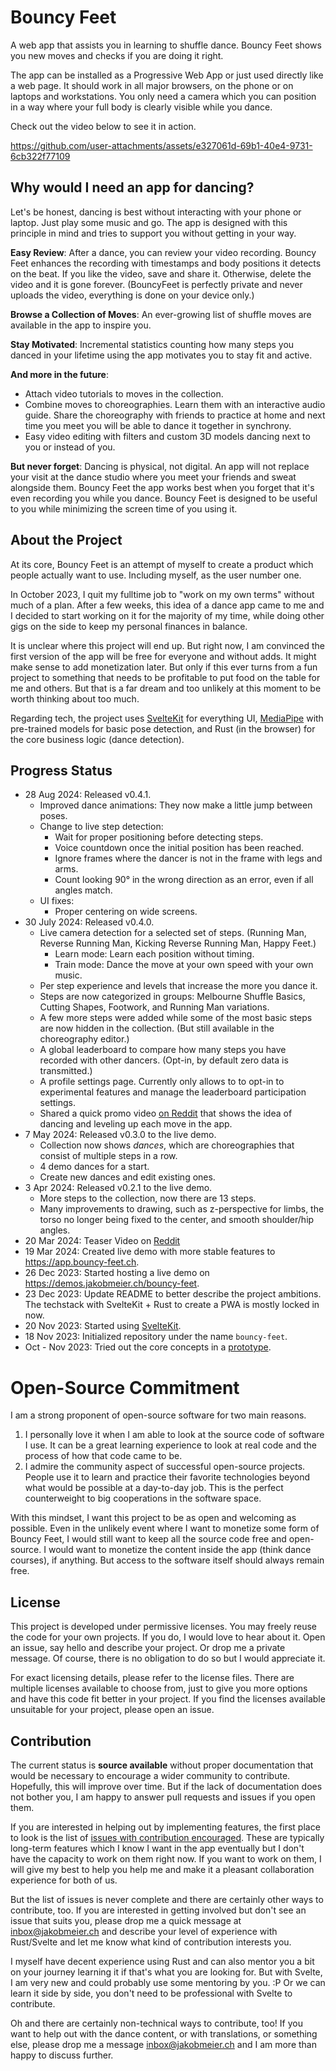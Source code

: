 # Bouncy Feet

A web app that assists you in learning to shuffle dance. Bouncy Feet shows you
new moves and checks if you are doing it right.

The app can be installed as a Progressive Web App or just used directly like a
web page. It should work in all major browsers, on the phone or on laptops and
workstations. You only need a camera which you can position in a way where your
full body is clearly visible while you dance.

Check out the video below to see it in action.

https://github.com/user-attachments/assets/e327061d-69b1-40e4-9731-6cb322f77109

## Why would I need an app for dancing?

Let's be honest, dancing is best without interacting with your phone or laptop.
Just play some music and go. The app is designed with this principle in mind and
tries to support you without getting in your way.

**Easy Review**: After a dance, you can review your video recording. Bouncy Feet
enhances the recording with timestamps and body positions it detects on the
beat. If you like the video, save and share it. Otherwise, delete the video and
it is gone forever. (BouncyFeet is perfectly private and never uploads the
video, everything is done on your device only.)

**Browse a Collection of Moves**: An ever-growing list of shuffle moves are
available in the app to inspire you.

**Stay Motivated**: Incremental statistics counting how many steps you danced in
your lifetime using the app motivates you to stay fit and active.

**And more in the future**:
- Attach video tutorials to moves in the collection.
- Combine moves to choreographies. Learn them with an interactive audio guide.
  Share the choreography with friends to practice at home and next time you meet
  you will be able to dance it together in synchrony.
- Easy video editing with filters and custom 3D models dancing next to you or
  instead of you.

**But never forget**: Dancing is physical, not digital. An app will not replace
your visit at the dance studio where you meet your friends and sweat alongside
them. Bouncy Feet the app works best when you forget that it's even recording
you while you dance. Bouncy Feet is designed to be useful to you while
minimizing the screen time of you using it.

## About the Project

At its core, Bouncy Feet is an attempt of myself to create a product which
people actually want to use. Including myself, as the user number one.

In October 2023, I quit my fulltime job to "work on my own terms" without much
of a plan. After a few weeks, this idea of a dance app came to me and I decided
to start working on it for the majority of my time, while doing other gigs on the
side to keep my personal finances in balance.

It is unclear where this project will end up. But right now, I am convinced the
first version of the app will be free for everyone and without adds. It might
make sense to add monetization later. But only if this ever turns from a fun
project to something that needs to be profitable to put food on the table for me
and others. But that is a far dream and too unlikely at this moment to be worth
thinking about too much.

Regarding tech, the project uses [SvelteKit](https://kit.svelte.dev/) for
everything UI, [MediaPipe](https://developers.google.com/mediapipe) with
pre-trained models for basic pose detection, and Rust (in the browser) for the
core business logic (dance detection).

## Progress Status

- 28 Aug 2024: Released v0.4.1.
    - Improved dance animations: They now make a little jump between poses.
    - Change to live step detection:
        - Wait for proper positioning before detecting steps.
        - Voice countdown once the initial position has been reached.
        - Ignore frames where the dancer is not in the frame with legs and arms.
        - Count looking 90° in the wrong direction as an error, even if all angles match.
    - UI fixes:
      - Proper centering on wide screens.
- 30 July 2024: Released v0.4.0.
    - Live camera detection for a selected set of steps. (Running Man, Reverse Running Man, Kicking Reverse Running Man, Happy Feet.)
      - Learn mode: Learn each position without timing.
      - Train mode: Dance the move at your own speed with your own music.
    - Per step experience and levels that increase the more you dance it.
    - Steps are now categorized in groups: Melbourne Shuffle Basics, Cutting Shapes, Footwork, and Running Man variations.
    - A few more steps were added while some of the most basic steps are now hidden in the collection. (But still available in the choreography editor.)
    - A global leaderboard to compare how many steps you have recorded with other dancers. (Opt-in, by default zero data is transmitted.)
    - A profile settings page. Currently only allows to to opt-in to experimental features and manage the leaderboard participation settings.
    - Shared a quick promo video [on Reddit](https://www.reddit.com/r/shuffle/comments/1eglao3/bouncy_feet_app_update/) that shows the idea of dancing and leveling up each move in the app.
-  7 May 2024: Released v0.3.0 to the live demo.
    - Collection now shows *dances*, which are choreographies that consist of
      multiple steps in a row.
    - 4 demo dances for a start.
    - Create new dances and edit existing ones.
-  3 Apr 2024: Released v0.2.1 to the live demo.
    - More steps to the collection, now there are 13 steps.
    - Many improvements to drawing, such as z-perspective for limbs, the torso
      no longer being fixed to the center, and smooth shoulder/hip angles.
- 20 Mar 2024: Teaser Video on [Reddit](https://www.reddit.com/r/shuffle/comments/1bjdl1y/teaser_video_for_my_little_sideproject/)
- 19 Mar 2024: Created live demo with more stable features to https://app.bouncy-feet.ch.
- 26 Dec 2023: Started hosting a live demo on https://demos.jakobmeier.ch/bouncy-feet.
- 23 Dec 2023: Update README to better describe the project ambitions. The
  techstack with SvelteKit + Rust to create a PWA is mostly locked in now.
- 20 Nov 2023: Started using [SvelteKit](https://kit.svelte.dev/).
- 18 Nov 2023: Initialized repository under the name `bouncy-feet`.
- Oct - Nov 2023: Tried out the core concepts in a
  [prototype](https://github.com/jakmeier/dance-app-poc-playground).

# Open-Source Commitment

I am a strong proponent of open-source software for two main reasons.

1. I personally love it when I am able to look at the source code of software I
   use. It can be a great learning experience to look at real code and the
   process of how that code came to be.
2. I admire the community aspect of successful open-source projects. People use
   it to learn and practice their favorite technologies beyond what would be
   possible at a day-to-day job. This is the perfect counterweight to big
   cooperations in the software space.

With this mindset, I want this project to be as open and welcoming as possible.
Even in the unlikely event where I want to monetize some form of Bouncy Feet, I
would still want to keep all the source code free and open-source. I would want
to monetize the content inside the app (think dance courses), if anything. But
access to the software itself should always remain free.

## License

This project is developed under permissive licenses. You may freely reuse the
code for your own projects. If you do, I would love to hear about it. Open an
issue, say hello and describe your project. Or drop me a private message. Of
course, there is no obligation to do so but I would appreciate it.

For exact licensing details, please refer to the license files. There are
multiple licenses available to choose from, just to give you more options and
have this code fit better in your project. If you find the licenses available
unsuitable for your project, please open an issue.

## Contribution

The current status is **source available** without proper documentation that
would be necessary to encourage a wider community to contribute. Hopefully, this
will improve over time. But if the lack of documentation does not bother you, I
am happy to answer pull requests and issues if you open them.

If you are interested in helping out by implementing features, the first place
to look is the list of [issues with contribution
encouraged](https://github.com/jakmeier/bouncy-feet/issues?q=is%3Aissue+is%3Aopen+label%3A%22contribution+encouraged%22).
These are typically long-term features which I know I want in the app eventually
but I don't have the capacity to work on them right now. If you want to work on
them, I will give my best to help you help me and make it a pleasant
collaboration experience for both of us.

But the list of issues is never complete and there are certainly other ways to
contribute, too. If you are interested in getting involved but don't see an
issue that suits you, please drop me a quick message at inbox@jakobmeier.ch and
describe your level of experience with Rust/Svelte and let me know what kind of
contribution interests you.

I myself have decent experience using Rust and can also mentor you a bit on your
journey learning it if that's what you are looking for. But with Svelte, I am
very new and could probably use some mentoring by you. :P Or we can learn it
side by side, you don't need to be professional with Svelte to contribute.

Oh and there are certainly non-technical ways to contribute, too! If you want to
help out with the dance content, or with translations, or something else, please
drop me a message inbox@jakobmeier.ch and I am more than happy to discuss
further.


